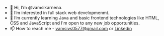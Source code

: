 - 👋 Hi, I’m @vamsikarnena.
- 👀 I’m interested in full stack web developmenmt.
- 🌱 I’m currently learning Java and basic frontend technologies like HTML, CSS and JavaScript and I'm open to any new job opportunities.
- 📫 How to reach me - vamsivs0577@gmail.com or [Linkedin](www.linkedin.com/in/vamsi-karnena-791304277)

<!---
vamsikarnena/vamsikarnena is a ✨ special ✨ repository because its `README.md` (this file) appears on your GitHub profile.
You can click the Preview link to take a look at your changes.
--->
